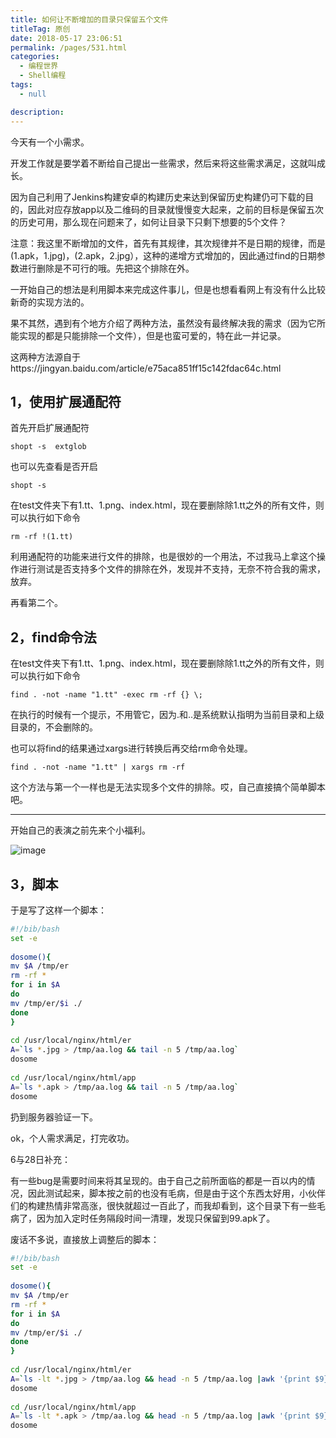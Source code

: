 ```yaml
---
title: 如何让不断增加的目录只保留五个文件
titleTag: 原创
date: 2018-05-17 23:06:51
permalink: /pages/531.html
categories: 
  - 编程世界
  - Shell编程
tags: 
  - null

description: 
---
```


今天有一个小需求。

开发工作就是要学着不断给自己提出一些需求，然后来将这些需求满足，这就叫成长。

因为自己利用了Jenkins构建安卓的构建历史来达到保留历史构建仍可下载的目的，因此对应存放app以及二维码的目录就慢慢变大起来，之前的目标是保留五次的历史可用，那么现在问题来了，如何让目录下只剩下想要的5个文件？

注意：我这里不断增加的文件，首先有其规律，其次规律并不是日期的规律，而是(1.apk，1.jpg)，(2.apk，2.jpg），这种的递增方式增加的，因此通过find的日期参数进行删除是不可行的哦。先把这个排除在外。

一开始自己的想法是利用脚本来完成这件事儿，但是也想看看网上有没有什么比较新奇的实现方法的。

果不其然，遇到有个地方介绍了两种方法，虽然没有最终解决我的需求（因为它所能实现的都是只能排除一个文件），但是也蛮可爱的，特在此一并记录。

这两种方法源自于https://jingyan.baidu.com/article/e75aca851ff15c142fdac64c.html

## 1，使用扩展通配符

首先开启扩展通配符

```
shopt -s  extglob
```

也可以先查看是否开启

```
shopt -s
```

在test文件夹下有1.tt、1.png、index.html，现在要删除除1.tt之外的所有文件，则可以执行如下命令

```
rm -rf !(1.tt)
```

利用通配符的功能来进行文件的排除，也是很妙的一个用法，不过我马上拿这个操作进行测试是否支持多个文件的排除在外，发现并不支持，无奈不符合我的需求，放弃。

再看第二个。

## 2，find命令法

在test文件夹下有1.tt、1.png、index.html，现在要删除除1.tt之外的所有文件，则可以执行如下命令

```
find . -not -name "1.tt" -exec rm -rf {} \;
```

在执行的时候有一个提示，不用管它，因为.和..是系统默认指明为当前目录和上级目录的，不会删除的。

也可以将find的结果通过xargs进行转换后再交给rm命令处理。

```
find . -not -name "1.tt" | xargs rm -rf
```

这个方法与第一个一样也是无法实现多个文件的排除。哎，自己直接搞个简单脚本吧。

------

开始自己的表演之前先来个小福利。

![image](http://t.eryajf.net/imgs/2021/09/b45fc11244302eec.jpg)

## 3，脚本

于是写了这样一个脚本：

```sh
#!/bib/bash
set -e
 
dosome(){
mv $A /tmp/er
rm -rf *
for i in $A
do
mv /tmp/er/$i ./
done
}
 
cd /usr/local/nginx/html/er
A=`ls *.jpg > /tmp/aa.log && tail -n 5 /tmp/aa.log`
dosome
 
cd /usr/local/nginx/html/app
A=`ls *.apk > /tmp/aa.log && tail -n 5 /tmp/aa.log`
dosome
```

扔到服务器验证一下。

ok，个人需求满足，打完收功。

6与28日补充：

有一些bug是需要时间来将其呈现的。由于自己之前所面临的都是一百以内的情况，因此测试起来，脚本按之前的也没有毛病，但是由于这个东西太好用，小伙伴们的构建热情非常高涨，很快就超过一百此了，而我却看到，这个目录下有一些毛病了，因为加入定时任务隔段时间一清理，发现只保留到99.apk了。

废话不多说，直接放上调整后的脚本：

```sh
#!/bib/bash
set -e
 
dosome(){
mv $A /tmp/er
rm -rf *
for i in $A
do
mv /tmp/er/$i ./
done
}
 
cd /usr/local/nginx/html/er
A=`ls -lt *.jpg > /tmp/aa.log && head -n 5 /tmp/aa.log |awk '{print $9}'`
dosome
 
cd /usr/local/nginx/html/app
A=`ls -lt *.apk > /tmp/aa.log && head -n 5 /tmp/aa.log |awk '{print $9}'`
dosome
```
